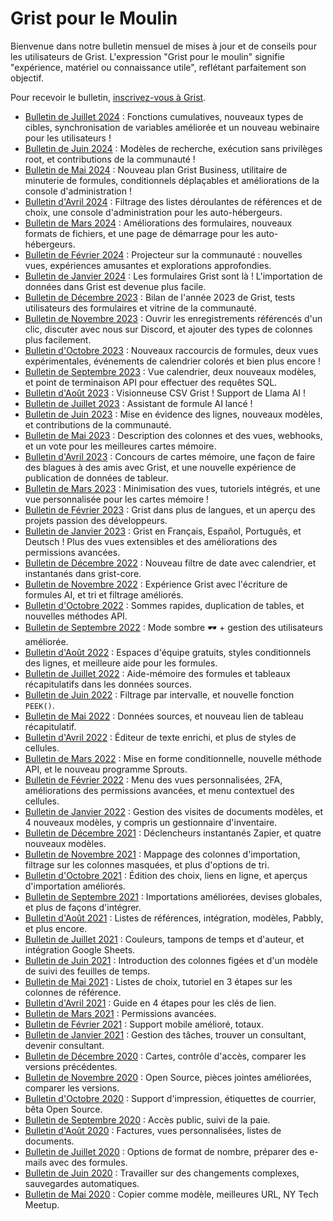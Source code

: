 # Grist pour le Moulin

Bienvenue dans notre bulletin mensuel de mises à jour et de conseils pour les utilisateurs de Grist. L'expression "Grist pour le moulin" signifie "expérience, matériel ou connaissance utile", reflétant parfaitement son objectif.

Pour recevoir le bulletin, [inscrivez-vous à Grist](https://docs.getgrist.com/signup).

- [Bulletin de Juillet 2024](newsletters/2024-07.md) : Fonctions cumulatives, nouveaux types de cibles, synchronisation de variables améliorée et un nouveau webinaire pour les utilisateurs !
- [Bulletin de Juin 2024](newsletters/2024-06.md) : Modèles de recherche, exécution sans privilèges root, et contributions de la communauté !
- [Bulletin de Mai 2024](newsletters/2024-05.md) : Nouveau plan Grist Business, utilitaire de minuterie de formules, conditionnels déplaçables et améliorations de la console d'administration !
- [Bulletin d'Avril 2024](newsletters/2024-04.md) : Filtrage des listes déroulantes de références et de choix, une console d'administration pour les auto-hébergeurs.
- [Bulletin de Mars 2024](newsletters/2024-03.md) : Améliorations des formulaires, nouveaux formats de fichiers, et une page de démarrage pour les auto-hébergeurs.
- [Bulletin de Février 2024](newsletters/2024-02.md) : Projecteur sur la communauté : nouvelles vues, expériences amusantes et explorations approfondies.
- [Bulletin de Janvier 2024](newsletters/2024-01.md) : Les formulaires Grist sont là ! L'importation de données dans Grist est devenue plus facile.
- [Bulletin de Décembre 2023](newsletters/2023-12.md) : Bilan de l'année 2023 de Grist, tests utilisateurs des formulaires et vitrine de la communauté.
- [Bulletin de Novembre 2023](newsletters/2023-11.md) : Ouvrir les enregistrements référencés d'un clic, discuter avec nous sur Discord, et ajouter des types de colonnes plus facilement.
- [Bulletin d'Octobre 2023](newsletters/2023-10.md) : Nouveaux raccourcis de formules, deux vues expérimentales, événements de calendrier colorés et bien plus encore !
- [Bulletin de Septembre 2023](newsletters/2023-09.md) : Vue calendrier, deux nouveaux modèles, et point de terminaison API pour effectuer des requêtes SQL.
- [Bulletin d'Août 2023](newsletters/2023-08.md) : Visionneuse CSV Grist ! Support de Llama AI !
- [Bulletin de Juillet 2023](newsletters/2023-07.md) : Assistant de formule AI lancé !
- [Bulletin de Juin 2023](newsletters/2023-06.md) : Mise en évidence des lignes, nouveaux modèles, et contributions de la communauté.
- [Bulletin de Mai 2023](newsletters/2023-05.md) : Description des colonnes et des vues, webhooks, et un vote pour les meilleures cartes mémoire.
- [Bulletin d'Avril 2023](newsletters/2023-04.md) : Concours de cartes mémoire, une façon de faire des blagues à des amis avec Grist, et une nouvelle expérience de publication de données de tableur.
- [Bulletin de Mars 2023](newsletters/2023-03.md) : Minimisation des vues, tutoriels intégrés, et une vue personnalisée pour les cartes mémoire !
- [Bulletin de Février 2023](newsletters/2023-02.md) : Grist dans plus de langues, et un aperçu des projets passion des développeurs.
- [Bulletin de Janvier 2023](newsletters/2023-01.md) : Grist en Français, Español, Português, et Deutsch ! Plus des vues extensibles et des améliorations des permissions avancées.
- [Bulletin de Décembre 2022](newsletters/2022-12.md) : Nouveau filtre de date avec calendrier, et instantanés dans grist-core.
- [Bulletin de Novembre 2022](newsletters/2022-11.md) : Expérience Grist avec l'écriture de formules AI, et tri et filtrage améliorés.
- [Bulletin d'Octobre 2022](newsletters/2022-10.md) : Sommes rapides, duplication de tables, et nouvelles méthodes API.
- [Bulletin de Septembre 2022](newsletters/2022-09.md) : Mode sombre 🕶 + gestion des utilisateurs améliorée.
- [Bulletin d'Août 2022](newsletters/2022-08.md) : Espaces d'équipe gratuits, styles conditionnels des lignes, et meilleure aide pour les formules.
- [Bulletin de Juillet 2022](newsletters/2022-07.md) : Aide-mémoire des formules et tableaux récapitulatifs dans les données sources.
- [Bulletin de Juin 2022](newsletters/2022-06.md) : Filtrage par intervalle, et nouvelle fonction `PEEK()`.
- [Bulletin de Mai 2022](newsletters/2022-05.md) : Données sources, et nouveau lien de tableau récapitulatif.
- [Bulletin d'Avril 2022](newsletters/2022-04.md) : Éditeur de texte enrichi, et plus de styles de cellules.
- [Bulletin de Mars 2022](newsletters/2022-03.md) : Mise en forme conditionnelle, nouvelle méthode API, et le nouveau programme Sprouts.
- [Bulletin de Février 2022](newsletters/2022-02.md) : Menu des vues personnalisées, 2FA, améliorations des permissions avancées, et menu contextuel des cellules.
- [Bulletin de Janvier 2022](newsletters/2022-01.md) : Gestion des visites de documents modèles, et 4 nouveaux modèles, y compris un gestionnaire d'inventaire.
- [Bulletin de Décembre 2021](newsletters/2021-12.md) : Déclencheurs instantanés Zapier, et quatre nouveaux modèles.
- [Bulletin de Novembre 2021](newsletters/2021-11.md) : Mappage des colonnes d'importation, filtrage sur les colonnes masquées, et plus d'options de tri.
- [Bulletin d'Octobre 2021](newsletters/2021-10.md) : Édition des choix, liens en ligne, et aperçus d'importation améliorés.
- [Bulletin de Septembre 2021](newsletters/2021-09.md) : Importations améliorées, devises globales, et plus de façons d'intégrer.
- [Bulletin d'Août 2021](newsletters/2021-08.md) : Listes de références, intégration, modèles, Pabbly, et plus encore.
- [Bulletin de Juillet 2021](newsletters/2021-07.md) : Couleurs, tampons de temps et d'auteur, et intégration Google Sheets.
- [Bulletin de Juin 2021](newsletters/2021-06.md) : Introduction des colonnes figées et d'un modèle de suivi des feuilles de temps.
- [Bulletin de Mai 2021](newsletters/2021-05.md) : Listes de choix, tutoriel en 3 étapes sur les colonnes de référence.
- [Bulletin d'Avril 2021](newsletters/2021-04.md) : Guide en 4 étapes pour les clés de lien.
- [Bulletin de Mars 2021](newsletters/2021-03.md) : Permissions avancées.
- [Bulletin de Février 2021](newsletters/2021-02.md) : Support mobile amélioré, totaux.
- [Bulletin de Janvier 2021](newsletters/2021-01.md) : Gestion des tâches, trouver un consultant, devenir consultant.
- [Bulletin de Décembre 2020](newsletters/2020-12.md) : Cartes, contrôle d'accès, comparer les versions précédentes.
- [Bulletin de Novembre 2020](newsletters/2020-11.md) : Open Source, pièces jointes améliorées, comparer les versions.
- [Bulletin d'Octobre 2020](newsletters/2020-10.md) : Support d'impression, étiquettes de courrier, bêta Open Source.
- [Bulletin de Septembre 2020](newsletters/2020-09.md) : Accès public, suivi de la paie.
- [Bulletin d'Août 2020](newsletters/2020-08.md) : Factures, vues personnalisées, listes de documents.
- [Bulletin de Juillet 2020](newsletters/2020-07.md) : Options de format de nombre, préparer des e-mails avec des formules.
- [Bulletin de Juin 2020](newsletters/2020-06.md) : Travailler sur des changements complexes, sauvegardes automatiques.
- [Bulletin de Mai 2020](newsletters/2020-05.md) : Copier comme modèle, meilleures URL, NY Tech Meetup.